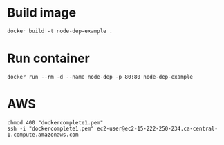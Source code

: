 # Build image

`docker build -t node-dep-example .`

# Run container

`docker run --rm -d --name node-dep -p 80:80 node-dep-example`

# AWS

```
chmod 400 "dockercomplete1.pem"
ssh -i "dockercomplete1.pem" ec2-user@ec2-15-222-250-234.ca-central-1.compute.amazonaws.com
```
